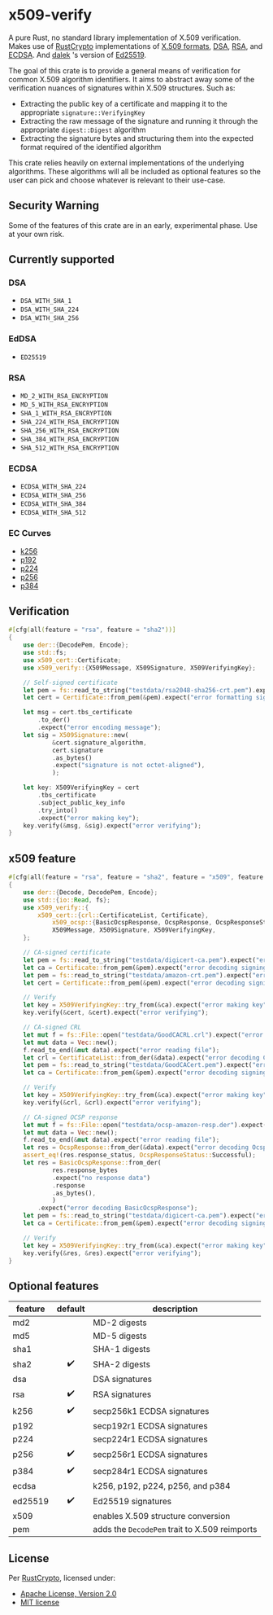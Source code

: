 x509-verify
===========

A pure Rust, no standard library implementation of X.509 verification. Makes use of
[RustCrypto](https://github.com/RustCrypto) implementations of
[X.509 formats](https://github.com/RustCrypto/formats),
[DSA](https://github.com/RustCrypto/signatures/tree/master/dsa),
[RSA](https://github.com/RustCrypto/RSA), and
[ECDSA](https://github.com/RustCrypto/signatures/tree/master/ecdsa). And
[dalek](https://github.com/dalek-cryptography) 's version of
[Ed25519](https://github.com/dalek-cryptography/curve25519-dalek).

The goal of this crate is to provide a general means of verification for common X.509 algorithm identifiers.
It aims to abstract away some of the verification nuances of signatures within X.509 structures. Such as:

- Extracting the public key of a certificate and mapping it to the appropriate `signature::VerifyingKey`
- Extracting the raw message of the signature and running it through the appropriate `digest::Digest` algorithm
- Extracting the signature bytes and structuring them into the expected format required of the identified algorithm

This crate relies heavily on external implementations of the underlying algorithms. These algorithms will all be
included as optional features so the user can pick and choose whatever is relevant to their use-case.

## Security Warning

Some of the features of this crate are in an early, experimental phase. Use at your own risk.

## Currently supported

### DSA

- `DSA_WITH_SHA_1`
- `DSA_WITH_SHA_224`
- `DSA_WITH_SHA_256`

### EdDSA

- `ED25519`

### RSA

- `MD_2_WITH_RSA_ENCRYPTION`
- `MD_5_WITH_RSA_ENCRYPTION`
- `SHA_1_WITH_RSA_ENCRYPTION`
- `SHA_224_WITH_RSA_ENCRYPTION`
- `SHA_256_WITH_RSA_ENCRYPTION`
- `SHA_384_WITH_RSA_ENCRYPTION`
- `SHA_512_WITH_RSA_ENCRYPTION`

### ECDSA

- `ECDSA_WITH_SHA_224`
- `ECDSA_WITH_SHA_256`
- `ECDSA_WITH_SHA_384`
- `ECDSA_WITH_SHA_512`

### EC Curves

- [k256](https://github.com/RustCrypto/elliptic-curves/tree/master/k256)
- [p192](https://github.com/RustCrypto/elliptic-curves/tree/master/p192)
- [p224](https://github.com/RustCrypto/elliptic-curves/tree/master/p224)
- [p256](https://github.com/RustCrypto/elliptic-curves/tree/master/p256)
- [p384](https://github.com/RustCrypto/elliptic-curves/tree/master/p384)

## Verification

```rust
#[cfg(all(feature = "rsa", feature = "sha2"))]
{
    use der::{DecodePem, Encode};
    use std::fs;
    use x509_cert::Certificate;
    use x509_verify::{X509Message, X509Signature, X509VerifyingKey};

    // Self-signed certificate
    let pem = fs::read_to_string("testdata/rsa2048-sha256-crt.pem").expect("error reading file");
    let cert = Certificate::from_pem(&pem).expect("error formatting signing cert");

    let msg = cert.tbs_certificate
        .to_der()
        .expect("error encoding message");
    let sig = X509Signature::new(
            &cert.signature_algorithm,
            cert.signature
            .as_bytes()
            .expect("signature is not octet-aligned"),
            );

    let key: X509VerifyingKey = cert
        .tbs_certificate
        .subject_public_key_info
        .try_into()
        .expect("error making key");
    key.verify(&msg, &sig).expect("error verifying");
}
```

## x509 feature

```rust
#[cfg(all(feature = "rsa", feature = "sha2", feature = "x509", feature = "pem"))]
{
    use der::{Decode, DecodePem, Encode};
    use std::{io::Read, fs};
    use x509_verify::{
        x509_cert::{crl::CertificateList, Certificate},
            x509_ocsp::{BasicOcspResponse, OcspResponse, OcspResponseStatus},
            X509Message, X509Signature, X509VerifyingKey,
    };

    // CA-signed certificate
    let pem = fs::read_to_string("testdata/digicert-ca.pem").expect("error reading file");
    let ca = Certificate::from_pem(&pem).expect("error decoding signing cert");
    let pem = fs::read_to_string("testdata/amazon-crt.pem").expect("error reading file");
    let cert = Certificate::from_pem(&pem).expect("error decoding signing cert");

    // Verify
    let key = X509VerifyingKey::try_from(&ca).expect("error making key");
    key.verify(&cert, &cert).expect("error verifying");

    // CA-signed CRL
    let mut f = fs::File::open("testdata/GoodCACRL.crl").expect("error opening file");
    let mut data = Vec::new();
    f.read_to_end(&mut data).expect("error reading file");
    let crl = CertificateList::from_der(&data).expect("error decoding CRL");
    let pem = fs::read_to_string("testdata/GoodCACert.pem").expect("error reading file");
    let ca = Certificate::from_pem(&pem).expect("error decoding signing cert");

    // Verify
    let key = X509VerifyingKey::try_from(&ca).expect("error making key");
    key.verify(&crl, &crl).expect("error verifying");

    // CA-signed OCSP response
    let mut f = fs::File::open("testdata/ocsp-amazon-resp.der").expect("error opening file");
    let mut data = Vec::new();
    f.read_to_end(&mut data).expect("error reading file");
    let res = OcspResponse::from_der(&data).expect("error decoding OcspRequest");
    assert_eq!(res.response_status, OcspResponseStatus::Successful);
    let res = BasicOcspResponse::from_der(
            res.response_bytes
            .expect("no response data")
            .response
            .as_bytes(),
            )
        .expect("error decoding BasicOcspResponse");
    let pem = fs::read_to_string("testdata/digicert-ca.pem").expect("error reading file");
    let ca = Certificate::from_pem(&pem).expect("error decoding signing cert");

    // Verify
    let key = X509VerifyingKey::try_from(&ca).expect("error making key");
    key.verify(&res, &res).expect("error verifying");
}
```

## Optional features

| **feature** | **default** | **description** |
|-------------|:-----------:|-----------------|
| md2 | | MD-2 digests |
| md5 | | MD-5 digests |
| sha1 | | SHA-1 digests |
| sha2 | ✔️ | SHA-2 digests |
| dsa | | DSA signatures |
| rsa | ✔️ | RSA signatures |
| k256 | ✔️ | secp256k1 ECDSA signatures |
| p192 | | secp192r1 ECDSA signatures |
| p224 | | secp224r1 ECDSA signatures |
| p256 | ✔️ | secp256r1 ECDSA signatures |
| p384 | ✔️ | secp284r1 ECDSA signatures |
| ecdsa | | k256, p192, p224, p256, and p384 |
| ed25519 | ✔️ | Ed25519 signatures |
| x509 | | enables X.509 structure conversion |
| pem | | adds the `DecodePem` trait to X.509 reimports |

## License

Per [RustCrypto](https://github.com/RustCrypto/formats), licensed under:

- [Apache License, Version 2.0](http://www.apache.org/licenses/LICENSE-2.0)
- [MIT license](http://opensource.org/licenses/MIT)

